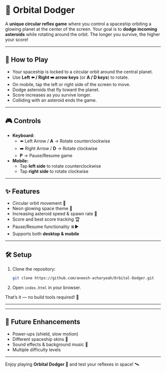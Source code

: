 # 🌌 Orbital Dodger

A **unique circular reflex game** where you control a spaceship orbiting a glowing planet at the center of the screen. Your goal is to **dodge incoming asteroids** while rotating around the orbit. The longer you survive, the higher your score!

---

## 🚀 How to Play
- Your spaceship is locked to a circular orbit around the central planet.
- Use **Left ⬅️ / Right ➡️ arrow keys** (or **A / D keys**) to rotate.
- On mobile, tap the left or right side of the screen to move.
- Dodge asteroids that fly toward the planet.
- Score increases as you survive longer.
- Colliding with an asteroid ends the game.

---

## 🎮 Controls
- **Keyboard:**
  - ⬅️ Left Arrow / **A** → Rotate counterclockwise
  - ➡️ Right Arrow / **D** → Rotate clockwise
  - **P** → Pause/Resume game
- **Mobile:**
  - Tap **left side** to rotate counterclockwise
  - Tap **right side** to rotate clockwise

---

## ✨ Features
- Circular orbit movement 🌌
- Neon glowing space theme 🌠
- Increasing asteroid speed & spawn rate 💫
- Score and best score tracking 🏆
- Pause/Resume functionality ⏸️▶️
- Supports both **desktop & mobile**

---

## 🛠️ Setup
1. Clone the repository:
   ```bash
   git clone https://github.com/aneesh-acharyeah/Orbital-Dodger.git
   ```
2. Open `index.html` in your browser.

That’s it — no build tools required! 🚀

---

---

## 🔮 Future Enhancements
- Power-ups (shield, slow motion)
- Different spaceship skins 🚀
- Sound effects & background music 🎵
- Multiple difficulty levels

---

Enjoy playing **Orbital Dodger 🌌** and test your reflexes in space! 🛰️
